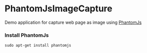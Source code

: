 # PhantomJsImageCapture 

Demo application for capture web page as image using [PhantomJs](http://phantomjs.org/)

### Install PhantomJs

```
sudo apt-get install phantomjs
```


